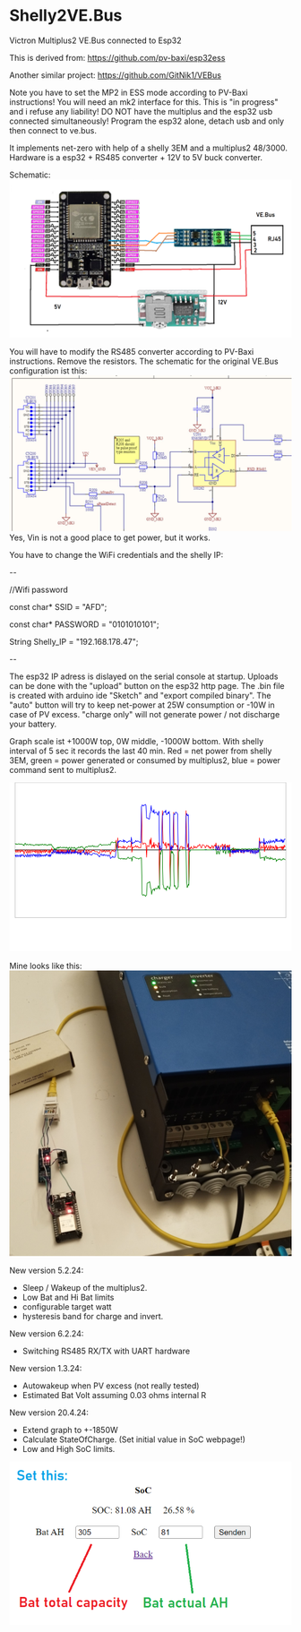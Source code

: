 # Shelly2VE.Bus
Victron Multiplus2 VE.Bus connected to Esp32

This is derived from:
https://github.com/pv-baxi/esp32ess

Another similar project:
https://github.com/GitNik1/VEBus

Note you have to set the MP2 in ESS mode according to PV-Baxi instructions! You will need an mk2 interface for this.
This is "in progress" and i refuse any liability! DO NOT have the multiplus and the esp32 usb connected simultaneously! Program the esp32 alone, detach usb and only then connect to ve.bus.

It implements net-zero with help of a shelly 3EM and a multiplus2 48/3000. Hardware is a esp32 + RS485 converter + 12V to 5V buck converter.

Schematic:
![ESP32_VEBUS.png](ESP32_VEBUS.png "schematic")

You will have to modify the RS485 converter according to PV-Baxi instructions. Remove the resistors. 
The schematic for the original VE.Bus configuration ist this:
![schematic.jpg](schematic.jpg "schematic")
Yes, Vin is not a good place to get power, but it works.

 You have to change the WiFi credentials and the shelly IP:

--

//Wifi password

const char* SSID = "AFD";

const char* PASSWORD = "0101010101";

String Shelly_IP = "192.168.178.47";

--

The esp32 IP adress is dislayed on the serial console at startup.
Uploads can be done with the "upload" button on the esp32 http page. The .bin file is created with arduino ide "Sketch" and "export compiled binary". The "auto" button will try to keep net-power at 25W consumption or -10W in case of PV excess. "charge only" will not generate power / not discharge your battery.

Graph scale ist +1000W top, 0W middle, -1000W bottom. With shelly interval of 5 sec it records the last 40 min.
Red = net power from shelly 3EM, green = power generated or consumed by multiplus2, blue = power command sent to multiplus2.

![graph.svg](graph.svg "graph")

Mine looks like this:
![IMG_20240121_022232.jpg](IMG_20240121_022232.jpg "gebastel")

New version 5.2.24: 
- Sleep / Wakeup of the multiplus2. 
- Low Bat and Hi Bat limits
- configurable target watt
- hysteresis band for charge and invert.

New version 6.2.24: 
- Switching RS485 RX/TX with UART hardware

New version 1.3.24: 
- Autowakeup when PV excess (not really tested)
- Estimated Bat Volt assuming 0.03 ohms internal R

New version 20.4.24:
- Extend graph to +-1850W
- Calculate StateOfCharge. (Set initial value in SoC webpage!)
- Low and High SoC limits.


![SoC.png](SoC.png "SoC set")

